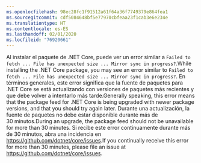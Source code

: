 ```yaml
---
ms.openlocfilehash: 98ec28fc1f91512a61f64a36f7749379e864fea1
ms.sourcegitcommit: cdf5084648bf5e77970cbfeaa23f1cab3e6e234e
ms.translationtype: HT
ms.contentlocale: es-ES
ms.lasthandoff: 02/01/2020
ms.locfileid: "76920661"
---
```


<span data-ttu-id="3eabe-101">Al instalar el paquete de .NET Core, puede ver un error similar a `Failed to fetch ... File has unexpected size ... Mirror sync in progress?`.</span><span class="sxs-lookup"><span data-stu-id="3eabe-101">While installing the .NET Core package, you may see an error similar to `Failed to fetch ... File has unexpected size ... Mirror sync in progress?`.</span></span> <span data-ttu-id="3eabe-102">En términos generales, este error significa que la fuente de paquetes para .NET Core se está actualizando con versiones de paquetes más recientes y que debe volver a intentarlo más tarde.</span><span class="sxs-lookup"><span data-stu-id="3eabe-102">Generally speaking, this error means that the package feed for .NET Core is being upgraded with newer package versions, and that you should try again later.</span></span> <span data-ttu-id="3eabe-103">Durante una actualización, la fuente de paquetes no debe estar disponible durante más de 30 minutos.</span><span class="sxs-lookup"><span data-stu-id="3eabe-103">During an upgrade, the package feed should not be unavailable for more than 30 minutes.</span></span> <span data-ttu-id="3eabe-104">Si recibe este error continuamente durante más de 30 minutos, abra una incidencia en <https://github.com/dotnet/core/issues>.</span><span class="sxs-lookup"><span data-stu-id="3eabe-104">If you continually receive this error for more than 30 minutes, please file an issue at <https://github.com/dotnet/core/issues>.</span></span>
